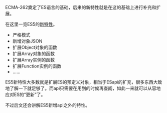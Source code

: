 ECMA-262奠定了ES语言的基础，后来的新特性就是在这的基础上进行补充和扩展。

在这里一览ES5的[新特性](http://www.tuicool.com/articles/vMv6b2z)。

* 严格模式
* 新增对象JSON
* 扩展Object对象的函数
* 扩展Array对象的函数
* 扩展Array实例的函数
* 扩展Function实例的函数
* ……

ES5新特性大多数就是扩展ES的预定义对象，相当于ESapi的扩充，很多东西大致地了解一下就足够了。而api只需要在用到的时候再查阅，如此一来就可以从容地应对ES的“更新”了。

不过后文还会讲解ES5新增api之外的特性。
